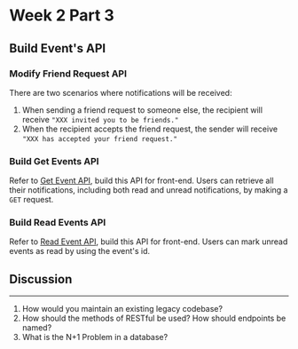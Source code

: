 # Week 2 Part 3

## Build Event's API

### Modify Friend Request API
There are two scenarios where notifications will be received:

1. When sending a friend request to someone else, the recipient will receive `"XXX invited you to be friends."`
2. When the recipient accepts the friend request, the sender will receive `"XXX has accepted your friend request."`


### Build Get Events API
Refer to [Get Event API](https://github.com/AppWorks-School-Materials/API-Doc/tree/master/Canchu#get-events-api), build this API for front-end. Users can retrieve all their notifications, including both read and unread notifications, by making a `GET` request.


### Build Read Events API
Refer to [Read Event API](https://github.com/AppWorks-School-Materials/API-Doc/tree/master/Canchu#read-event-api), build this API for front-end. Users can mark unread events as read by using the event's id.


## Discussion
----
1. How would you maintain an existing legacy codebase?
2. How should the methods of RESTful be used? How should endpoints be named?
3. What is the N+1 Problem in a database?